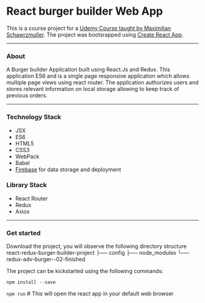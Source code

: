 # React burger builder Web App
This is a course project for a [Udemy Course taught by Maximilian Schawrzmuller](https://www.udemy.com/course/react-the-complete-guide-incl-redux/). The project was bootsrapped using [Create React App](https://github.com/facebook/create-react-app).
***

### About

A Burger builder Application built using React.Js and Redux. This application ES6 and is a single page responsive application which allows multiple page views using react router. The application authorizes users and stores relevant information on local storage allowing to keep track of previous orders.
***

  ### Technology Stack
   * JSX
   * ES6
   * HTML5
   * CSS3
   * WebPack
   * Babel
   * [Firebase](https://firebase.google.com/) for data storage and deployment
  
  ### Library Stack
   * React Router
   * Redux
   * Axios
    
***

### Get started
Download the project, you will observe the following directory structure
        react-redux-burger-builder-project
        ├── config
        ├── node_modules
        └── redux-adv-burger--02-finished
        
The project can be kickstarted using the following commands:

  `npm install --save`
  
  `npm run`  # This will open the react app in your default web browser
  
 
